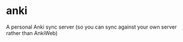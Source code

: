 # anki

 A personal Anki sync server (so you can sync against your own server rather than AnkiWeb)

